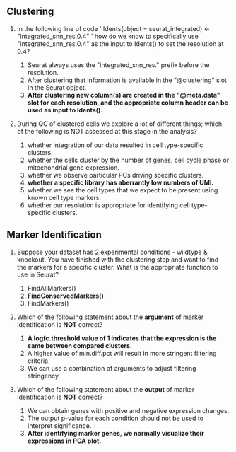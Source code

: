## Clustering
1. In the following line of code ' Idents(object = seurat_integrated) <- "integrated_snn_res.0.4" ' how do we know to specifically use "integrated_snn_res.0.4" as the input to Idents() to set the resolution at 0.4?
    1. Seurat always uses the "integrated_snn_res." prefix before the resolution.
    1. After clustering that information is available in the "@clustering" slot in the Seurat object.
    1. **After clustering new column(s) are created in the "@meta.data" slot for each resolution, and the appropriate column header can be used as input to Idents().**

1. During QC of clustered cells we explore a lot of different things; which of the following is NOT assessed at this stage in the analysis?
    1. whether integration of our data resulted in cell type-specific clusters.
    1. whether the cells cluster by the number of genes, cell cycle phase or mitochondrial gene expression.
    1. whether we observe particular PCs driving specific clusters.
    1. **whether a specific library has aberrantly low numbers of UMI.**
    1. whether we see the cell types that we expect to be present using known cell type markers.
    1. whether our resolution is appropriate for identifying cell type-specific clusters.

## Marker Identification
1. Suppose your dataset has 2 experimental conditions - wildtype & knockout. You have finished with the clustering step and want to find the markers for a specific cluster. What is the appropriate function to use in Seurat?
    1. FindAllMarkers() 
    1. **FindConservedMarkers()**
    1. FindMarkers()
    
2. Which of the following statement about the **argument** of marker identification is **NOT** correct?
    1. **A logfc.threshold value of 1 indicates that the expression is the same between compared clusters.**
    1. A higher value of min.diff.pct will result in more stringent filtering criteria.
    1. We can use a combination of arguments to adjust filtering stringency. 

3. Which of the following statement about the **output** of marker identification is **NOT** correct?
    1. We can obtain genes with positive and negative expression changes.
    1. The output p-value for each condition should not be used to interpret significance.
    1. **After identifying marker genes, we normally visualize their expressions in PCA plot.**
